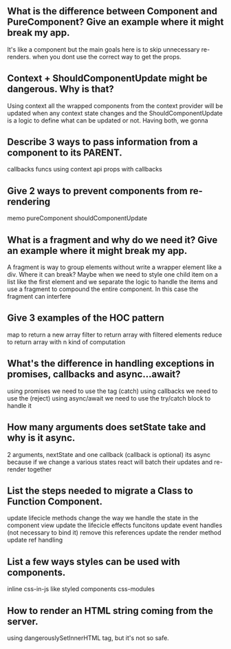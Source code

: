 ## What is the difference between Component and PureComponent? Give an example where it might break my app.

It's like a component but the main goals here is to skip unnecessary re-renders.
when you dont use the correct way to get the props.

## Context + ShouldComponentUpdate might be dangerous. Why is that?

Using context all the wrapped components from the context provider will be updated when any context state changes and the ShouldComponentUpdate is a logic to define what can be updated or not. Having both, we gonna

## Describe 3 ways to pass information from a component to its PARENT.

callbacks funcs
using context api
props with callbacks

## Give 2 ways to prevent components from re-rendering

memo
pureComponent
shouldComponentUpdate

## What is a fragment and why do we need it? Give an example where it might break my app.

A fragment is way to group elements without write a wrapper element like a div.
Where it can break? Maybe when we need to style one child item on a list like the first element and we separate the logic to handle the items and use a fragment to compound the entire component. In this case the fragment can interfere

## Give 3 examples of the HOC pattern

map to return a new array
filter to return array with filtered elements
reduce to return array with n kind of computation

## What's the difference in handling exceptions in promises, callbacks and async…await?

using promises we need to use the tag (catch)
using callbacks we need to use the (reject)
using async/await we need to use the try/catch block to handle it

## How many arguments does setState take and why is it async.

2 arguments, nextState and one callback (callback is optional)
its async because if we change a various states react will batch their updates and re-render together

## List the steps needed to migrate a Class to Function Component.

update lifecicle methods
change the way we handle the state in the component view
update the lifecicle effects funcitons
update event handles (not necessary to bind it)
remove this references
update the render method
update ref handling

## List a few ways styles can be used with components.

inline
css-in-js like styled components
css-modules

## How to render an HTML string coming from the server.

using dangerouslySetInnerHTML tag, but it's not so safe.
